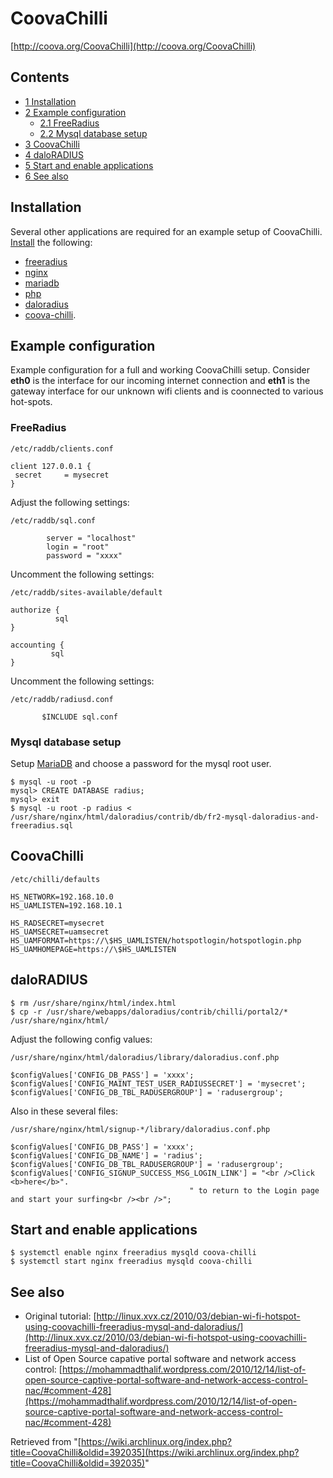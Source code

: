 # CoovaChilli

[http://coova.org/CoovaChilli](http://coova.org/CoovaChilli)

## Contents

*   [1 Installation](#Installation)
*   [2 Example configuration](#Example_configuration)
    *   [2.1 FreeRadius](#FreeRadius)
    *   [2.2 Mysql database setup](#Mysql_database_setup)
*   [3 CoovaChilli](#CoovaChilli)
*   [4 daloRADIUS](#daloRADIUS)
*   [5 Start and enable applications](#Start_and_enable_applications)
*   [6 See also](#See_also)

## Installation

Several other applications are required for an example setup of CoovaChilli. [Install](/index.php/Install "Install") the following:

*   [freeradius](https://www.archlinux.org/packages/?name=freeradius)
*   [nginx](https://www.archlinux.org/packages/?name=nginx)
*   [mariadb](https://www.archlinux.org/packages/?name=mariadb)
*   [php](https://www.archlinux.org/packages/?name=php)
*   [daloradius](https://aur.archlinux.org/packages/daloradius/)
*   [coova-chilli](https://aur.archlinux.org/packages/coova-chilli/).

## Example configuration

Example configuration for a full and working CoovaChilli setup. Consider **eth0** is the interface for our incoming internet connection and **eth1** is the gateway interface for our unknown wifi clients and is coonnected to various hot-spots.

### FreeRadius

 `/etc/raddb/clients.conf` 

```
client 127.0.0.1 {
 secret     = mysecret
}

```

Adjust the following settings:

 `/etc/raddb/sql.conf` 

```
        server = "localhost"
        login = "root"
        password = "xxxx"

```

Uncomment the following settings:

 `/etc/raddb/sites-available/default` 

```
authorize {
          sql
}

accounting {
         sql
}

```

Uncomment the following settings:

 `/etc/raddb/radiusd.conf` 

```
       $INCLUDE sql.conf

```

### Mysql database setup

Setup [MariaDB](/index.php/MariaDB "MariaDB") and choose a password for the mysql root user.

```
$ mysql -u root -p
mysql> CREATE DATABASE radius;
mysql> exit
$ mysql -u root -p radius < /usr/share/nginx/html/daloradius/contrib/db/fr2-mysql-daloradius-and-freeradius.sql

```

## CoovaChilli

 `/etc/chilli/defaults` 

```
HS_NETWORK=192.168.10.0
HS_UAMLISTEN=192.168.10.1

HS_RADSECRET=mysecret
HS_UAMSECRET=uamsecret
HS_UAMFORMAT=https://\$HS_UAMLISTEN/hotspotlogin/hotspotlogin.php
HS_UAMHOMEPAGE=https://\$HS_UAMLISTEN

```

## daloRADIUS

```
$ rm /usr/share/nginx/html/index.html
$ cp -r /usr/share/webapps/daloradius/contrib/chilli/portal2/* /usr/share/nginx/html/
```

Adjust the following config values:

 `/usr/share/nginx/html/daloradius/library/daloradius.conf.php` 

```
$configValues['CONFIG_DB_PASS'] = 'xxxx';
$configValues['CONFIG_MAINT_TEST_USER_RADIUSSECRET'] = 'mysecret';
$configValues['CONFIG_DB_TBL_RADUSERGROUP'] = 'radusergroup';

```

Also in these several files:

 `/usr/share/nginx/html/signup-*/library/daloradius.conf.php` 

```
$configValues['CONFIG_DB_PASS'] = 'xxxx';
$configValues['CONFIG_DB_NAME'] = 'radius';
$configValues['CONFIG_DB_TBL_RADUSERGROUP'] = 'radusergroup';
$configValues['CONFIG_SIGNUP_SUCCESS_MSG_LOGIN_LINK'] = "<br />Click <b>here</b>".
                                        " to return to the Login page and start your surfing<br /><br />";

```

## Start and enable applications

```
$ systemctl enable nginx freeradius mysqld coova-chilli
$ systemctl start nginx freeradius mysqld coova-chilli
```

## See also

*   Original tutorial: [http://linux.xvx.cz/2010/03/debian-wi-fi-hotspot-using-coovachilli-freeradius-mysql-and-daloradius/](http://linux.xvx.cz/2010/03/debian-wi-fi-hotspot-using-coovachilli-freeradius-mysql-and-daloradius/)
*   List of Open Source capative portal software and network access control: [https://mohammadthalif.wordpress.com/2010/12/14/list-of-open-source-captive-portal-software-and-network-access-control-nac/#comment-428](https://mohammadthalif.wordpress.com/2010/12/14/list-of-open-source-captive-portal-software-and-network-access-control-nac/#comment-428)

Retrieved from "[https://wiki.archlinux.org/index.php?title=CoovaChilli&oldid=392035](https://wiki.archlinux.org/index.php?title=CoovaChilli&oldid=392035)"